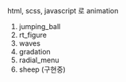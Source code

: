 html, scss, javascript 로 animation

1. jumping_ball
2. rt_figure
3. waves
4. gradation
5. radial_menu
5. sheep (구현중)
